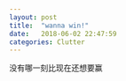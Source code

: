 ```yaml
---
layout: post
title:  "wanna win!"
date:   2018-06-02 22:47:59
categories: Clutter
---
```

没有哪一刻比现在还想要赢
